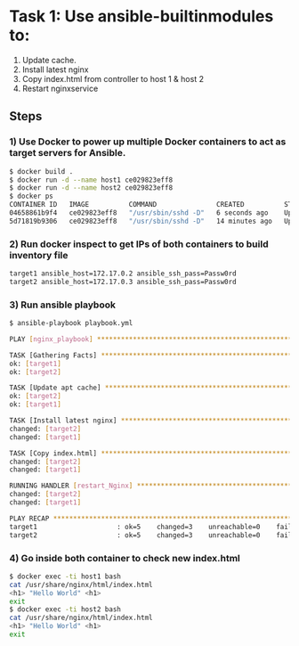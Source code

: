 # Task 1: Use ansible-builtinmodules to:
  1. Update cache.
  2. Install latest nginx
  3. Copy index.html from controller to host 1 & host 2
  4. Restart nginxservice

## Steps
### 1) Use Docker to power up multiple Docker containers to act as target servers for Ansible.
```bash
$ docker build .
$ docker run -d --name host1 ce029823eff8
$ docker run -d --name host2 ce029823eff8
$ docker ps
CONTAINER ID   IMAGE          COMMAND               CREATED          STATUS          PORTS     NAMES
04658861b9f4   ce029823eff8   "/usr/sbin/sshd -D"   6 seconds ago    Up 6 seconds    22/tcp    host2
5d71819b9306   ce029823eff8   "/usr/sbin/sshd -D"   14 minutes ago   Up 14 minutes   22/tcp    host1
```
### 2) Run docker inspect to get IPs of both containers to build inventory file
```bash
target1 ansible_host=172.17.0.2 ansible_ssh_pass=Passw0rd
target2 ansible_host=172.17.0.3 ansible_ssh_pass=Passw0rd
```
### 3) Run ansible playbook
```bash
$ ansible-playbook playbook.yml

PLAY [nginx_playbook] *******************************************************************************************************************************************

TASK [Gathering Facts] ******************************************************************************************************************************************
ok: [target1]
ok: [target2]

TASK [Update apt cache] *****************************************************************************************************************************************
ok: [target2]
ok: [target1]

TASK [Install latest nginx] *************************************************************************************************************************************
changed: [target2]
changed: [target1]

TASK [Copy index.html] ******************************************************************************************************************************************
changed: [target2]
changed: [target1]

RUNNING HANDLER [restart_Nginx] *********************************************************************************************************************************
changed: [target2]
changed: [target1]

PLAY RECAP ******************************************************************************************************************************************************
target1                    : ok=5    changed=3    unreachable=0    failed=0    skipped=0    rescued=0    ignored=0
target2                    : ok=5    changed=3    unreachable=0    failed=0    skipped=0    rescued=0    ignored=0
```
### 4) Go inside both container to check new index.html
```bash
$ docker exec -ti host1 bash
cat /usr/share/nginx/html/index.html
<h1> "Hello World" <h1>
exit
$ docker exec -ti host2 bash
cat /usr/share/nginx/html/index.html
<h1> "Hello World" <h1>
exit
```
